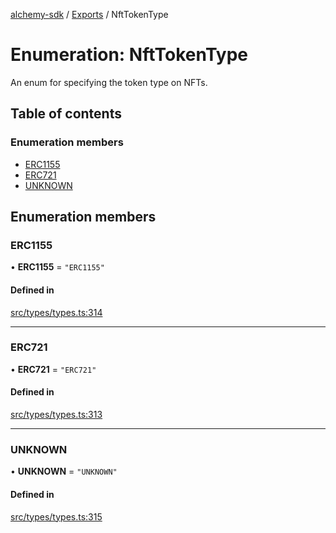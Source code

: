 [alchemy-sdk](../README.md) / [Exports](../modules.md) / NftTokenType

# Enumeration: NftTokenType

An enum for specifying the token type on NFTs.

## Table of contents

### Enumeration members

- [ERC1155](NftTokenType.md#erc1155)
- [ERC721](NftTokenType.md#erc721)
- [UNKNOWN](NftTokenType.md#unknown)

## Enumeration members

### ERC1155

• **ERC1155** = `"ERC1155"`

#### Defined in

[src/types/types.ts:314](https://github.com/alchemyplatform/alchemy-sdk-js/blob/30d9ef5/src/types/types.ts#L314)

___

### ERC721

• **ERC721** = `"ERC721"`

#### Defined in

[src/types/types.ts:313](https://github.com/alchemyplatform/alchemy-sdk-js/blob/30d9ef5/src/types/types.ts#L313)

___

### UNKNOWN

• **UNKNOWN** = `"UNKNOWN"`

#### Defined in

[src/types/types.ts:315](https://github.com/alchemyplatform/alchemy-sdk-js/blob/30d9ef5/src/types/types.ts#L315)
